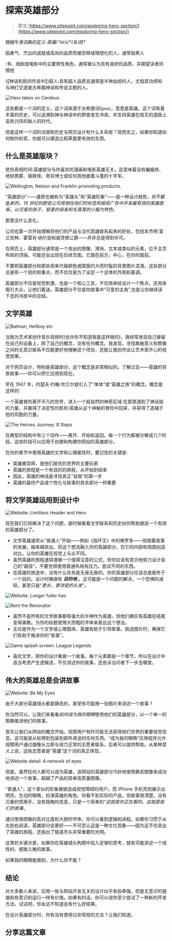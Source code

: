 # 探索英雄部分

> 原文:[https://www.sitepoint.com/exploring-hero-section/](https://www.sitepoint.com/exploring-hero-section/)

根据牛津词典的定义:**英雄*/ˇhirū/*(名词)**

因勇气、杰出的成就或高尚的品质而被崇拜或理想化的人，通常指男人

:书、戏剧或电影中的主要男性角色，通常被认为具有良好的品质，并期望读者同情他

(【神话和民间传说中】)超人:具有超人品质且通常是半神血统的人，尤指其功绩和与神打交道是古希腊神话和传说主题的人。

![Hero takes on Cerebus.](../Images/a3e6819c9b3fc64ea90b9614cb176da7.png)

这些都是一个词的定义，这个词来源于古希腊词ἥρως，意思是英雄。这个词有着丰富的历史，可以追溯到神与神话中的野兽发生冲突，并支持英雄在毁灭的道路上击败讨厌的敌人的时代。

但是这样一个词的词源和历史与网页设计有什么关系呢？简而言之，如果你知道如何制作砂浆，你就可以建造比稻草屋更有效的东西。

## 什么是英雄版块？

悲伤真相时间:英雄部分与你喜欢的漫画和电影英雄无关。这意味着没有蝙蝠侠、地狱男爵、钢铁侠、奇异博士或任何其他披着斗篷的十字军。

![Wellington, Nelson and Franklin promoting products.](../Images/1802c0624cee6ee97edb1098327dc9f8.png)

“英雄部分”——通常也被称为“英雄头”和“英雄形象”——是一种设计趋势，并不都是*新的。19 世纪的肥皂公司竞相在他们的标签和报纸广告中开发最有效的英雄面板，以可爱的孩子、慈爱的母亲和毛茸茸的小猫为特色。*

那里没什么变化。

公司也第一次开始理解将他们的产品与当代英雄联系起来的好处，包括本杰明·富兰克林、霍雷肖·纳尔逊和威灵顿公爵——并非总是得到许可。

在网页上，英雄部分通常是一个突出的图像、滑块、文本或类似的元素，位于主页布局的顶端，可能还会出现在后续页面。它就在前方，中心，在你的面前。

不要把英雄部分和那些用来代替颜色或图案的大而时髦的背景图片混淆。这些部分总是有一个目的和重点，而不仅仅是为了设定一个总体的外观和基调。

英雄部分不仅是视觉刺激，也是一个核心工具，不仅用来给设计一个焦点，还用来吸引大众，让他们着迷。英雄部分不仅是你故事中“可爱的主角”,也是让你继续读下去的书皮中的总结。

## 文学英雄

![Batman, Hellboy etc](../Images/c01e29a0f52099dafd84995aa6211d7e.png)

当我为艺术家创作音乐视频时(也许你不知道我是这样做的)，我经常发现自己被留在自己的设备上，除了自己的概念，没有任何概念。我发现，寻找歌曲意义和图像之间的无意识联系不仅能更好地理解这个项目，还能让我创作出让艺术家开心的视觉效果。

对于网页设计，特别是英雄部分，这个概念是非常相似的。了解过去——英雄的背景故事——你可以把它应用到现在。

早在 1947 年，约瑟夫·约翰·坎贝尔就引入了“单体”或“英雄之旅”的概念。概念是这样的:

一个英雄冒险离开平凡的世界，进入一个超自然的神奇区域:在那里遇到了神话般的力量，并赢得了决定性的胜利:英雄从这个神秘的冒险中回来，并获得了造福于他的同胞的力量。

![The Heroes Journey: 8 Steps](../Images/476fe0688f865bddb507fba213093026.png)

在典型的结构中有三个动作——离开、开始和返回。每一个行为都被分解成几个阶段，这些阶段可以应用于创建和构建你网站的英雄部分。

在你的章节中使用英雄的文学和心理属性时，要记住的关键是:

*   英雄被崇拜，是他们居住的世界的主要玩家
*   英雄的旅程是一个有目的的旅程，从开始到结束
*   因此，英雄的神话是寻找真正“自我”的第一步
*   英雄的最终产品或个性化与故事的其余部分一样重要

## 将文学英雄运用到设计中

![Website: Limitless Header and Hero](../Images/4894ab3c735bcada68a7c767c77eafb6.png)

现在我们已经解决了这个问题，是时候看看文学联系和历史如何帮助塑造一个有效的英雄部分了。

*   文学英雄通常从“普通人”开始——例如《指环王》中的佛罗多——但随着故事的发展，越来越突出。将这个想法融入你的英雄部分，在它的内部和周围创造对比。让你的英雄在视觉上与众不同。
*   虽然英雄的旅程通常遵循一个值得注意的公式，但你应该有意识地努力设计自己的“路径”。不要觉得使用普通布局有压力。尝试不同的东西。
*   在英雄的旅途中，没有什么任务是无缘无故的。你的英雄部分应该总是服务于一个目的。设计时确保有 ***目的地*** 。这可能是一个问题的解决，一个恐惧的减轻，甚至只是“*更长，更浓密的头发*”。

![Website: Longer fuller hair.](../Images/8ed2344d3f721fa4d8899380f8895f9c.png)

![Rent the Renovator](../Images/616fdf9baa4b95e5778c27531abb5f9e.png)

*   虽然不是所有的文学故事都有强大的半神作为英雄，但他们确实有英雄在结尾变得勇敢。为你的标题使用大而粗的字体来表达这个想法。
*   无论是作为一个文学或心理载体，英雄有助于引导故事。挑选图片时，确保它们有助于推进你的“故事”。

![Game splash screen: League Legends](../Images/6b3d6b93dc4269f43e36bc3c932c5b37.png)

*   喜欢文学，把你的设计看做一个故事。每个元素都是一个章节，所以在设计中适当考虑产生逻辑流，不仅讲述你的故事，还告诉访问者下一步去哪里。

## 伟大的英雄总是会讲故事

![Website: Be My Eyes](../Images/9426277b7ce3a54da3c70f1d31f80a6d.png)

由于大部分英雄镜头都是静态的，甚至有可能用一张图片来讲述一个故事？

你当然可以。让我们来看看*如何成为我的眼睛*使用他们的英雄部分，以一个单一的图像推进他们的故事。

首先让我们从网站的概念开始。视障用户有时可能无法获得他们世界的重要视觉信息。这可能是从标牌到包装到邮件递送的任何东西。“成为我的眼睛”应用程序允许视障用户通过摄像头立即与视力正常的志愿者联系，后者可以提供帮助。从某种意义上说，这些志愿者是“英雄”这个词的真正体现。

![Website detail: A network of eyes](../Images/ad10d8d6a5b4299c436fe97205d072f5.png)

但是，虽然任何人都可以成为英雄，该网站的英雄部分巧妙地使用静态图像来成功地讲述一个故事，超越了产品的简单高质量图像。

“普通人”，这个家伙的形象被塑造成视觉障碍的用户，而 iPhone 手机壳则展示出明亮、生动的眼睛，扮演英雄的角色。你看不到实际的产品，但故事很清楚。没有沉重的惯用手，没有隐晦的信息，只是一个简单的“*这就是你正在看的。这就是我们的故事*。

通过使用图像的高对比度和大胆的字体，你可以看到逻辑和进程。如果你习惯于从左到右阅读，英雄部分会更好——不可否认这是一种文化现象——因为这不仅突出了英雄的旅程，还指出了隧道尽头非常重要的光明。

这里的关键点是，如果你在英雄镜头构图中投入足够的思考，就有可能讲述一个线性的、细致入微的故事。

如果我的眼睛能做到，为什么你不能？

## 结论

对大多数人来说，应用一些与网站开发无关的设计似乎有些牵强，但是无意识的链接和有意识的运行一样有价值。如果有的话，你可以说你至少尝试了一种新的开发方法。试试吧，你永远不知道会有什么好结果。

在设计英雄部分时，你有没有使用过非常规的方法？让我们知道。

## 分享这篇文章